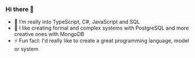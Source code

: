 ### Hi there 👋


- 🔭 I’m really into TypeScript, C#, JavaScript and SQL
- 💬 I like creating formal and complex systems with PostgreSQL and more creative ones with MongoDB
- ⚡ Fun fact: I'd really like to create a great programming language, model or system
<!--
**softEsteban/softEsteban** is a ✨ _special_ ✨ repository because its `README.md` (this file) appears on your GitHub profile.

Here are some ideas to get you started:

- 🔭 I’m currently working on ...
- 🌱 I’m currently learning ...
- 👯 I’m looking to collaborate on ...
- 🤔 I’m looking for help with ...
- 💬 Ask me about ...
- 📫 How to reach me: ...
- 😄 Pronouns: ...
- ⚡ Fun fact: ...
-->
